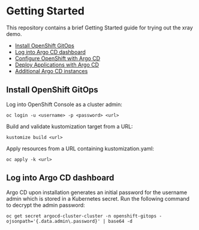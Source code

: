 # Getting Started

This repository contains a brief Getting Started guide for trying out the xray demo.

* [Install OpenShift GitOps](#install-openshift-gitops)
* [Log into Argo CD dashboard](#log-into-argo-cd-dashboard)
* [Configure OpenShift with Argo CD](#configure-openshift-with-argo-cd)
* [Deploy Applications with Argo CD](#deploy-applications-with-argo-cd)
* [Additional Argo CD instances](#additional-argo-cd-instances)

## Install OpenShift GitOps
Log into OpenShift Console as a cluster admin:
```console
oc login -u <username> -p <password> <url>
```

Build and validate kustomization target from a URL:
```console
kustomize build <url>
```

Apply resources from a URL containing kustomization.yaml:
```console
oc apply -k <url>
```

## Log into Argo CD dashboard
Argo CD upon installation generates an initial password for the username admin which is stored in a Kubernetes secret. 
Run the following command to decrypt the admin password:
```
oc get secret argocd-cluster-cluster -n openshift-gitops -ojsonpath='{.data.admin\.password}' | base64 -d
```